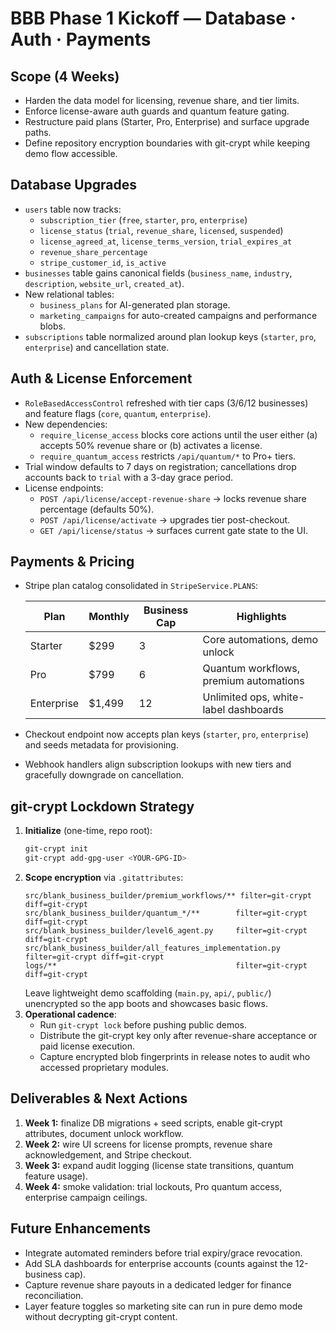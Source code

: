 BBB Phase 1 Kickoff — Database · Auth · Payments
===============================================

Scope (4 Weeks)
---------------
- Harden the data model for licensing, revenue share, and tier limits.
- Enforce license-aware auth guards and quantum feature gating.
- Restructure paid plans (Starter, Pro, Enterprise) and surface upgrade paths.
- Define repository encryption boundaries with git-crypt while keeping demo flow accessible.

Database Upgrades
-----------------
- `users` table now tracks:
  - `subscription_tier` (`free`, `starter`, `pro`, `enterprise`)
  - `license_status` (`trial`, `revenue_share`, `licensed`, `suspended`)
  - `license_agreed_at`, `license_terms_version`, `trial_expires_at`
  - `revenue_share_percentage`
  - `stripe_customer_id`, `is_active`
- `businesses` table gains canonical fields (`business_name`, `industry`, `description`, `website_url`, `created_at`).
- New relational tables:
  - `business_plans` for AI-generated plan storage.
  - `marketing_campaigns` for auto-created campaigns and performance blobs.
- `subscriptions` table normalized around plan lookup keys (`starter`, `pro`, `enterprise`) and cancellation state.

Auth & License Enforcement
--------------------------
- `RoleBasedAccessControl` refreshed with tier caps (3/6/12 businesses) and feature flags (`core`, `quantum`, `enterprise`).
- New dependencies:
  - `require_license_access` blocks core actions until the user either (a) accepts 50% revenue share or (b) activates a license.
  - `require_quantum_access` restricts `/api/quantum/*` to Pro+ tiers.
- Trial window defaults to 7 days on registration; cancellations drop accounts back to `trial` with a 3-day grace period.
- License endpoints:
  - `POST /api/license/accept-revenue-share` → locks revenue share percentage (defaults 50%).
  - `POST /api/license/activate` → upgrades tier post-checkout.
  - `GET /api/license/status` → surfaces current gate state to the UI.

Payments & Pricing
------------------
- Stripe plan catalog consolidated in `StripeService.PLANS`:

  | Plan       | Monthly | Business Cap | Highlights                              |
  |------------|---------|--------------|-----------------------------------------|
  | Starter    | $299    | 3            | Core automations, demo unlock            |
  | Pro        | $799    | 6            | Quantum workflows, premium automations   |
  | Enterprise | $1,499  | 12           | Unlimited ops, white-label dashboards    |

- Checkout endpoint now accepts plan keys (`starter`, `pro`, `enterprise`) and seeds metadata for provisioning.
- Webhook handlers align subscription lookups with new tiers and gracefully downgrade on cancellation.

git-crypt Lockdown Strategy
---------------------------
1. **Initialize** (one-time, repo root):
   ```bash
   git-crypt init
   git-crypt add-gpg-user <YOUR-GPG-ID>
   ```
2. **Scope encryption** via `.gitattributes`:
   ```
   src/blank_business_builder/premium_workflows/** filter=git-crypt diff=git-crypt
   src/blank_business_builder/quantum_*/**        filter=git-crypt diff=git-crypt
   src/blank_business_builder/level6_agent.py     filter=git-crypt diff=git-crypt
   src/blank_business_builder/all_features_implementation.py filter=git-crypt diff=git-crypt
   logs/**                                        filter=git-crypt diff=git-crypt
   ```
   Leave lightweight demo scaffolding (`main.py`, `api/`, `public/`) unencrypted so the app boots and showcases basic flows.
3. **Operational cadence**:
   - Run `git-crypt lock` before pushing public demos.
   - Distribute the git-crypt key only after revenue-share acceptance or paid license execution.
   - Capture encrypted blob fingerprints in release notes to audit who accessed proprietary modules.

Deliverables & Next Actions
---------------------------
1. **Week 1:** finalize DB migrations + seed scripts, enable git-crypt attributes, document unlock workflow.
2. **Week 2:** wire UI screens for license prompts, revenue share acknowledgement, and Stripe checkout.
3. **Week 3:** expand audit logging (license state transitions, quantum feature usage).
4. **Week 4:** smoke validation: trial lockouts, Pro quantum access, enterprise campaign ceilings.

Future Enhancements
-------------------
- Integrate automated reminders before trial expiry/grace revocation.
- Add SLA dashboards for enterprise accounts (counts against the 12-business cap).
- Capture revenue share payouts in a dedicated ledger for finance reconciliation.
- Layer feature toggles so marketing site can run in pure demo mode without decrypting git-crypt content.
